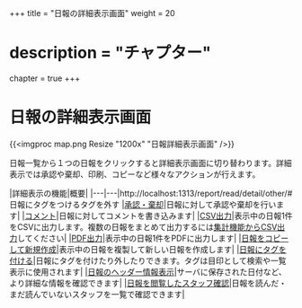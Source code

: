+++
title = "日報の詳細表示画面"
weight = 20
# description = "チャプター"
chapter = true
+++

# 日報の詳細表示画面

{{<imgproc map.png Resize "1200x" "日報詳細表示画面" />}}

日報一覧から１つの日報をクリックすると詳細表示画面に切り替わります。詳細表示では承認や棄却、印刷、コピーなど様々なアクションが行えます。

|詳細表示の機能|概要|
|---|---|http://localhost:1313/report/read/detail/other/#日報にタグをつけるタグを外す
|[承認・棄却](/report/read/detail/state/)|日報に対して承認や棄却を行います|
|[コメント](/report/read/detail/comment/)|日報に対してコメントを書き込みます|
|[CSV出力](/report/read/detail/csv/)|表示中の日報1件をCSVに出力します。複数の日報をまとめて出力するには[集計機能からCSV出力](/report/totalling/csv/)してください|
|[PDF出力](/report/read/detail/pdf/)|表示中の日報1件をPDFに出力します|
|[日報をコピーして新規作成](/report/read/detail/other/#日報を複製して新規作成する)|表示中の日報を複製して新しい日報を作成します|
|[日報にタグを付ける](/report/read/detail/other/#日報にタグをつけるタグを外す)|日報にタグを付けたり外したりできます。タグは目印として検索や一覧表示に使用されます|
|[日報のヘッダー情報表示](/report/read/detail/other/#日報の詳細情報を表示する)|サーバに保存された日付など、より詳細な情報を確認できます|
|[日報を閲覧したスタッフ確認](/report/read/detail/other/#日報の閲覧状況を確認する)|日報を読んだ・まだ読んでいないスタッフを一覧で確認できます|
